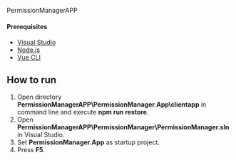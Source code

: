 PermissionManagerAPP


#### Prerequisites

* [Visual Studio](https://visualstudio.microsoft.com)
* [Node.js](https://nodejs.org)
* [Vue CLI](https://cli.angular.io)

## How to run

1. Open directory **PermissionManagerAPP\PermissionManager.App\clientapp** in command line and execute **npm run restore**.
2. Open **PermissionManagerAPP\PermissionManager\PermissionManager.sln** in Visual Studio.
3. Set **PermissionManager.App** as startup project.
4. Press **F5**.

